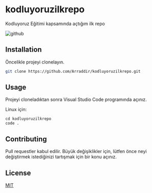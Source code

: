 # kodluyoruzilkrepo
Kodluyoruz Eğitimi kapsamında açtığım ilk repo


![github](figures/github.png)

## Installation

Öncelikle projeyi clonelayın. 

```bash
git clone https://github.com/Arraddir/kodluyoruzilkrepo.git
```

## Usage

Projeyi cloneladıktan sonra Visual Studio Code programında açınız.

Linux için:
```linux
cd kodluyoruzilkrepo
code .
```

## Contributing
Pull requestler kabul edilir. Büyük değişiklikler için, lütfen önce neyi değiştirmek istediğinizi tartışmak için bir konu açınız.


## License
[MIT](https://choosealicense.com/licenses/mit/)
